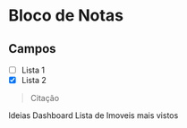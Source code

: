# Bloco de Notas

## Campos


- [ ] Lista 1
- [x] Lista 2

> Citação

Ideias Dashboard 
Lista de Imoveis mais vistos

